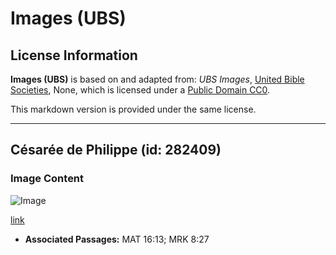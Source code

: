 # Images (UBS)

## License Information

**Images (UBS)** is based on and adapted from: _UBS Images_, [United Bible Societies](https://unitedbiblesocieties.org/), None, which is licensed under a [Public Domain CC0](https://creativecommons.org/public-domain/cc0/).

This markdown version is provided under the same license.



--------------------------------

## Césarée de Philippe (id: 282409)

### Image Content

![Image](https://cdn.aquifer.bible/aquifer-content/resources/Media/WEB-0097_caesarea_philippi.jpg)

[link](https://cdn.aquifer.bible/aquifer-content/resources/Media/WEB-0097_caesarea_philippi.jpg)

* **Associated Passages:** MAT 16:13; MRK 8:27

